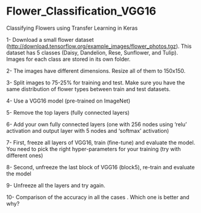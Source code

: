 # Flower_Classification_VGG16

Classifying Flowers using Transfer Learning in Keras

1- Download a small flower dataset (http://download.tensorflow.org/example_images/flower_photos.tgz). This dataset has 5 classes (Daisy, Dandelion, Rese, Sunflower, and Tulip). Images for each class are stored in its own folder.

2- The images have different dimensions. Resize all of them to 150x150.

3- Split images to 75-25% for training and test. Make sure you have the same distribution of flower types between train and test datasets.

4- Use a VGG16 model (pre-trained on ImageNet)

5- Remove the top layers (fully connected layers)

6- Add your own fully connected layers (one with 256 nodes using ‘relu’ activation and output layer with 5 nodes and ‘softmax’ activation)

7- First, freeze all layers of VGG16, train (fine-tune) and evaluate the model. You need to pick the right hyper-parameters for your training (try with different ones)

8- Second, unfreeze the last block of VGG16 (block5), re-train and evaluate the model

9- Unfreeze all the layers and try again.

10- Comparison of the accuracy in all the cases . Which one is better and why?
